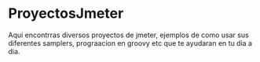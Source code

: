 # ProyectosJmeter
Aqui encontrras diversos proyectos de jmeter, ejemplos de como usar sus diferentes samplers, prograacion en groovy etc que te ayudaran en tu dia a dia.
